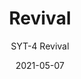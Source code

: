 ---
image_primary: "img/SYT+Revival+Art.jpg"
image_secondary: "img/SYT+Revival+Interior.jpg"
subtitle: "SYT-4 Revival"
tags: 
  - "Wall Coverings"
title: "Revival"
href: "https://www.areaenvironments.com/order/revival"
designer: "Suyao Tian"
category: "Wall Coverings"
manufacturer: "Area Environments"
slug: "/manufacturers/area-environments/wall-coverings/suyao-tian-revival"
date: "2021-05-07"
---